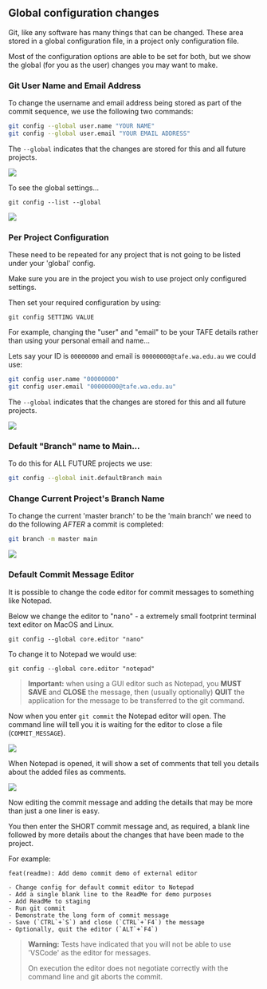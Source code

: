 ## Global configuration changes

Git, like any software has many things that can be changed. These area stored in a global configuration file, in a project only configuration file.

Most of the configuration options are able to be set for both, but we show the global (for you as the user) changes you may want to make.

### Git User Name and Email Address

To change the username and email address being stored as part of the commit sequence, we use the following two commands:

```bash
git config --global user.name "YOUR NAME"
git config --global user.email "YOUR EMAIL ADDRESS"
```

The `--global` indicates that the changes are stored for this and all future projects.

![](pasted-image-20240216124422.png)

To see the global settings...
```shell
git config --list --global
```

![](pasted-image-20240216124543.png)

### Per Project Configuration

These need to be repeated for any project that is not going to be listed under your 'global' config.

Make sure you are in the project you wish to use project only configured settings.

Then set your required configuration by using:

```shell
git config SETTING VALUE
```

For example, changing the "user" and "email" to be your TAFE details rather than using your personal email and name...

Lets say your ID is `00000000` and email is `00000000@tafe.wa.edu.au` we could use:

```bash
git config user.name "00000000"
git config user.email "00000000@tafe.wa.edu.au"
```

The `--global` indicates that the changes are stored for this and all future projects.

![](pasted-image-20240216124422.png)


### Default "Branch" name to Main...

To do this for ALL FUTURE projects we use:

```bash
git config --global init.defaultBranch main
```
### Change Current Project's Branch Name

To change the current 'master branch' to be the 'main branch' we need to do the following *AFTER* a commit is completed:
```bash
git branch -m master main
```

![](pasted-image-20240216125018.png)






### Default Commit Message Editor

It is possible to change the code editor for commit messages to something like Notepad.

Below we change the editor to "nano" - a extremely small footprint terminal text editor on MacOS and Linux.

```shell
git config --global core.editor "nano"
```

To change it to Notepad we would use:

```shell
git config --global core.editor "notepad"
```

> **Important:** when using a GUI editor such as Notepad, you **MUST** **SAVE** and **CLOSE** the message, then (usually optionally) **QUIT** the application for the message to be transferred to the git command.

Now when you enter `git commit` the Notepad editor will open. The command line will tell you it is waiting for the editor to close a file (`COMMIT_MESSAGE`).

![](pasted-image-20240223102507.png)

When Notepad is opened, it will show a set of comments that tell you details about the added files as comments.

![](pasted-image-20240223102034.png)

Now editing the commit message and adding the details that may be more than just a one liner is easy.

You then enter the SHORT commit message and, as required, a blank line followed by more details about the changes that have been made to the project.

For example:

```text
feat(readme): Add demo commit demo of external editor

- Change config for default commit editor to Notepad
- Add a single blank line to the ReadMe for demo purposes
- Add ReadMe to staging
- Run git commit
- Demonstrate the long form of commit message
- Save (`CTRL`+`S`) and close (`CTRL`+`F4`) the message
- Optionally, quit the editor (`ALT`+`F4`)
```



> **Warning:** Tests have indicated that you will not be able to use 'VSCode' as the editor for messages. 
> 
> On execution the editor does not negotiate correctly with the command line and git aborts the commit.
